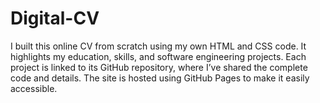 # Digital-CV
I built this online CV from scratch using my own HTML and CSS code. It highlights my education, skills, and software engineering projects. Each project is linked to its GitHub repository, where I’ve shared the complete code and details. The site is hosted using GitHub Pages to make it easily accessible.
